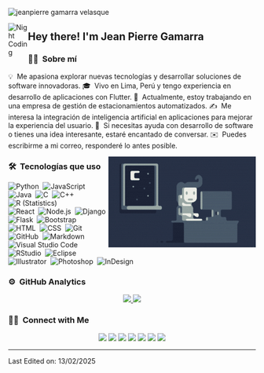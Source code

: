 ![jeanpierre gamarra velasque ](https://www.unilibre.edu.co/bogota/images/2018/septiembre/banner-sistemas.jpg)


<img alt="Night Coding" src="./assets/Hand%20Wave.gif" width='40' align="left"/><h2>Hey there! I'm Jean Pierre Gamarra</h2>

<!-- ## 👋 ¡Hola! Soy Jeanpierre -->

### 👨‍💻 &nbsp;Sobre mí

💡 &nbsp;Me apasiona explorar nuevas tecnologías y desarrollar soluciones de software innovadoras.
🎓 &nbsp;Vivo en Lima, Perú y tengo experiencia en desarrollo de aplicaciones con Flutter.
🌱 &nbsp;Actualmente, estoy trabajando en una empresa de gestión de estacionamientos automatizados.
✍️ &nbsp;Me interesa la integración de inteligencia artificial en aplicaciones para mejorar la experiencia del usuario.
💬 &nbsp;Si necesitas ayuda con desarrollo de software o tienes una idea interesante, estaré encantado de conversar.
✉️ &nbsp;Puedes escribirme a mi correo, responderé lo antes posible.

<img alt="Night Coding" src="https://raw.githubusercontent.com/AVS1508/AVS1508/master/assets/Night-Coding.gif" align="right"/>

### 🛠 &nbsp;Tecnologías que uso

![Python](https://img.shields.io/badge/-Python-05122A?style=flat&logo=python)&nbsp;
![JavaScript](https://img.shields.io/badge/-JavaScript-05122A?style=flat&logo=javascript)&nbsp;
![Java](https://img.shields.io/badge/-Java-05122A?style=flat&logo=Java&logoColor=FFA518)&nbsp;
![C](https://img.shields.io/badge/-C-05122A?style=flat&logo=C&logoColor=A8B9CC)&nbsp;
![C++](https://img.shields.io/badge/-C++-05122A?style=flat&logo=C%2B%2B&logoColor=00599C)&nbsp;
![R (Statistics)](https://img.shields.io/badge/-R-05122A?style=flat&logo=R&logoColor=276DC3)\
![React](https://img.shields.io/badge/-React-05122A?style=flat&logo=react)&nbsp;
![Node.js](https://img.shields.io/badge/-Node.js-05122A?style=flat&logo=node.js)&nbsp;
![Django](https://img.shields.io/badge/-Django-05122A?style=flat&logo=django&logoColor=092E20)&nbsp;
![Flask](https://img.shields.io/badge/-Flask-05122A?style=flat&logo=flask)&nbsp;
![Bootstrap](https://img.shields.io/badge/-Bootstrap-05122A?style=flat&logo=bootstrap&logoColor=563D7C)\
![HTML](https://img.shields.io/badge/-HTML-05122A?style=flat&logo=HTML5)&nbsp;
![CSS](https://img.shields.io/badge/-CSS-05122A?style=flat&logo=CSS3&logoColor=1572B6)&nbsp;
![Git](https://img.shields.io/badge/-Git-05122A?style=flat&logo=git)&nbsp;
![GitHub](https://img.shields.io/badge/-GitHub-05122A?style=flat&logo=github)&nbsp;
![Markdown](https://img.shields.io/badge/-Markdown-05122A?style=flat&logo=markdown)\
![Visual Studio Code](https://img.shields.io/badge/-Visual%20Studio%20Code-05122A?style=flat&logo=visual-studio-code&logoColor=007ACC)&nbsp;
![RStudio](https://img.shields.io/badge/-RStudio-05122A?style=flat&logo=rstudio)&nbsp;
![Eclipse](https://img.shields.io/badge/-Eclipse-05122A?style=flat&logo=eclipse-ide&logoColor=2C2255)\
![Illustrator](https://img.shields.io/badge/-Illustrator-05122A?style=flat&logo=adobe-illustrator)&nbsp;
![Photoshop](https://img.shields.io/badge/-Photoshop-05122A?style=flat&logo=adobe-photoshop)&nbsp;
![InDesign](https://img.shields.io/badge/-InDesign-05122A?style=flat&logo=adobe-indesign)

### ⚙️ &nbsp;GitHub Analytics

<p align="center">
<a href="https://github.com/Jeasolly">
  <img height="180em" src="https://github-readme-stats-eight-theta.vercel.app/api?username=AVS1508&show_icons=true&theme=algolia&include_all_commits=true&count_private=true"/>
  <img height="180em" src="https://github-readme-stats-eight-theta.vercel.app/api/top-langs/?username=AVS1508&layout=compact&langs_count=8&theme=algolia"/>
</a>
</p>

### 🤝🏻 &nbsp;Connect with Me

<p align="center">
<a href="#"><img src="https://img.shields.io/badge/-jeanpierre.com-3423A6?style=flat&logo=Google-Chrome&logoColor=white"/></a>
<a href="#"><img src="https://img.shields.io/badge/-jeanpierre%20G%20V-0077B5?style=flat&logo=Linkedin&logoColor=white"/></a>
<a href="#"><img src="https://img.shields.io/badge/-jeangamarra1@gmail.copm-D14836?style=flat&logo=Gmail&logoColor=white"/></a>
<a href="#"><img src="https://img.shields.io/badge/-@jeanpierre__-E4405F?style=flat&logo=Instagram&logoColor=white"/></a>
<a href="#"><img src="https://img.shields.io/badge/-@jeanpierre-1877F2?style=flat&logo=Facebook&logoColor=white"/></a>
<a href="#"><img src="https://img.shields.io/badge/-@jeanpierre-BD081C?style=flat&logo=Pinterest&logoColor=white"/></a>
<a href="#"><img src="https://img.shields.io/badge/-@jeanpierre-1769FF?style=flat&logo=Behance&logoColor=white"/></a>
</p>

-----

Last Edited on: 13/02/2025
